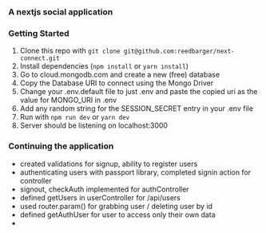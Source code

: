 ### A nextjs social application

### Getting Started

1. Clone this repo with `git clone git@github.com:reedbarger/next-connect.git`
2. Install dependencies (`npm install` or `yarn install`)
3. Go to cloud.mongodb.com and create a new (free) database
4. Copy the Database URI to connect using the Mongo Driver
5. Change your .env.default file to just .env and paste the copied uri as the value for MONGO_URI in .env
6. Add any random string for the SESSION_SECRET entry in your .env file
7. Run with `npm run dev` or `yarn dev`
8. Server should be listening on localhost:3000

### Continuing the application

 - created validations for signup, ability to register users
 - authenticating users with passport library, completed signin action for controller
 - signout, checkAuth implemented for authController
 - defined getUsers in userController for /api/users
 - used router.param() for grabbing user / deleting user by id
 - defined getAuthUser for user to access only their own data
 - 
